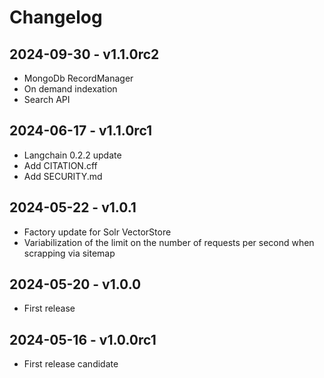 # Changelog

## 2024-09-30 - v1.1.0rc2

* MongoDb RecordManager
* On demand indexation
* Search API

## 2024-06-17 - v1.1.0rc1

* Langchain 0.2.2 update
* Add CITATION.cff
* Add SECURITY.md

## 2024-05-22 - v1.0.1

* Factory update for Solr VectorStore
* Variabilization of the limit on the number of requests per second when scrapping via sitemap

## 2024-05-20 - v1.0.0

* First release

## 2024-05-16 - v1.0.0rc1

* First release candidate
